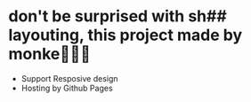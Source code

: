 # don't be surprised with sh## layouting, this project made by monke🦍🦍🦍
- Support Resposive design
- Hosting by Github Pages
